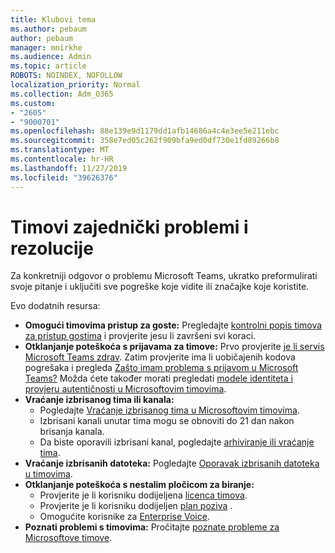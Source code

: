 ```yaml
---
title: Klubovi tema
ms.author: pebaum
author: pebaum
manager: mnirkhe
ms.audience: Admin
ms.topic: article
ROBOTS: NOINDEX, NOFOLLOW
localization_priority: Normal
ms.collection: Adm_O365
ms.custom:
- "2605"
- "9000701"
ms.openlocfilehash: 88e139e9d1179dd1afb14686a4c4e3ee5e211ebc
ms.sourcegitcommit: 358e7ed05c262f909bfa9ed0df730e1fd89266b8
ms.translationtype: MT
ms.contentlocale: hr-HR
ms.lasthandoff: 11/27/2019
ms.locfileid: "39626376"
---
```

# <a name="teams-common-issues-and-resolutions"></a>Timovi zajednički problemi i rezolucije

Za konkretniji odgovor o problemu Microsoft Teams, ukratko preformulirati svoje pitanje i uključiti sve pogreške koje vidite ili značajke koje koristite.

Evo dodatnih resursa:

- **Omogući timovima pristup za goste:** Pregledajte [kontrolni popis timova za pristup gostima](https://docs.microsoft.com/microsoftteams/guest-access-checklist) i provjerite jesu li završeni svi koraci.
- **Otklanjanje poteškoća s prijavama za timove:** Prvo provjerite [je li servis Microsoft Teams zdrav](https://admin.microsoft.com/Adminportal/Home?source=applauncher#/servicehealth). Zatim provjerite ima li uobičajenih kodova pogrešaka i pregleda [Zašto imam problema s prijavom u Microsoft Teams?](https://support.office.com/article/a02f683b-61a3-4008-9447-ee60c5593b0f)  Možda ćete također morati pregledati [modele identiteta i provjeru autentičnosti u Microsoftovim timovima](https://docs.microsoft.com/MicrosoftTeams/identify-models-authentication).
- **Vraćanje izbrisanog tima ili kanala:** 
    - Pogledajte [Vraćanje izbrisanog tima u Microsoftovim timovima](https://blogs.technet.microsoft.com/skypehybridguy/2017/07/23/restoring-a-deleted-team-in-microsoft-teams/).
    - Izbrisani kanali unutar tima mogu se obnoviti do 21 dan nakon brisanja kanala. 
    - Da biste oporavili izbrisani kanal, pogledajte [arhiviranje ili vraćanje tima](https://support.office.com/article/archive-or-restore-a-team-dc161cfd-b328-440f-974b-5da5bd98b5a7).
- **Vraćanje izbrisanih datoteka:** Pogledajte [Oporavak izbrisanih datoteka u timovima](https://support.office.com/article/recover-deleted-files-in-teams-a591d771-89a6-49e2-ab7e-271936fe3c4e).
- **Otklanjanje poteškoća s nestalim pločicom za biranje:**  
    - Provjerite je li korisniku dodijeljena [licenca timova](https://docs.microsoft.com/MicrosoftTeams/assign-teams-licenses).
    - Provjerite je li korisniku dodijeljen [plan poziva](https://docs.microsoft.com/MicrosoftTeams/calling-plan-landing-page) .
    - Omogućite korisnike za [Enterprise Voice](https://docs.microsoft.com/skypeforbusiness/skype-for-business-hybrid-solutions/plan-your-phone-system-cloud-pbx-solution/enable-users-for-enterprise-voice-online-and-phone-system-voicemail#to-enable-your-users-for-phone-system-in-office-365-voice-and-voicemail).
- **Poznati problemi s timovima:** Pročitajte [poznate probleme za Microsoftove timove](https://docs.microsoft.com/microsoftteams/known-issues).